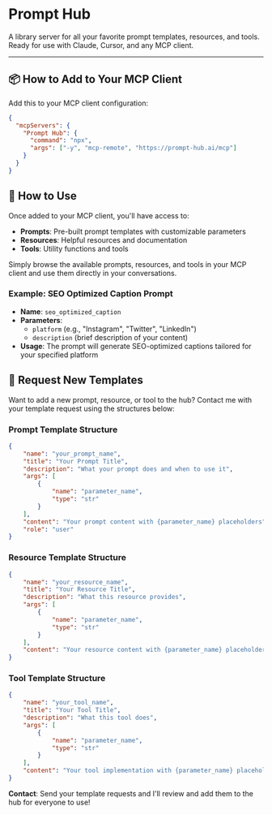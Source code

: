 # Prompt Hub

A library server for all your favorite prompt templates, resources, and tools. Ready for use with Claude, Cursor, and any MCP client.

---

## 📦 How to Add to Your MCP Client

Add this to your MCP client configuration:

```json
{
  "mcpServers": {
    "Prompt Hub": {        
      "command": "npx",
      "args": ["-y", "mcp-remote", "https://prompt-hub.ai/mcp"]    
    }
  }
}
```

## 🚀 How to Use

Once added to your MCP client, you'll have access to:

- **Prompts**: Pre-built prompt templates with customizable parameters
- **Resources**: Helpful resources and documentation 
- **Tools**: Utility functions and tools

Simply browse the available prompts, resources, and tools in your MCP client and use them directly in your conversations.

### Example: SEO Optimized Caption Prompt
- **Name**: `seo_optimized_caption`
- **Parameters**: 
  - `platform` (e.g., "Instagram", "Twitter", "LinkedIn")
  - `description` (brief description of your content)
- **Usage**: The prompt will generate SEO-optimized captions tailored for your specified platform

## 🤝 Request New Templates

Want to add a new prompt, resource, or tool to the hub? Contact me with your template request using the structures below:

### Prompt Template Structure
```json
{
    "name": "your_prompt_name",
    "title": "Your Prompt Title",
    "description": "What your prompt does and when to use it",
    "args": [
        {
            "name": "parameter_name",
            "type": "str"
        }
    ],
    "content": "Your prompt content with {parameter_name} placeholders",
    "role": "user"
}
```

### Resource Template Structure
```json
{
    "name": "your_resource_name",
    "title": "Your Resource Title",
    "description": "What this resource provides",
    "args": [
        {
            "name": "parameter_name",
            "type": "str"
        }
    ],
    "content": "Your resource content with {parameter_name} placeholders"
}
```

### Tool Template Structure
```json
{
    "name": "your_tool_name",
    "title": "Your Tool Title",
    "description": "What this tool does",
    "args": [
        {
            "name": "parameter_name",
            "type": "str"
        }
    ],
    "content": "Your tool implementation with {parameter_name} placeholders"
}
```

**Contact**: Send your template requests and I'll review and add them to the hub for everyone to use!

